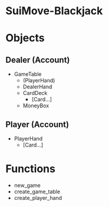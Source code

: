 # SuiMove-Blackjack

# Objects
## Dealer (Account)
- GameTable
    - (PlayerHand)
    - DealerHand
    - CardDeck
        - [Card...]
    - MoneyBox
## Player (Account)
- PlayerHand
    - [Card...]

# Functions
- new_game
- create_game_table
- create_player_hand